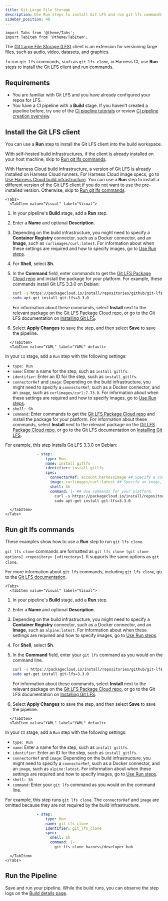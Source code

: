 ```yaml
---
title: Git Large File Storage
description: Use Run steps to install Git LFS and run git lfs commands.
sidebar_position: 40
---
```


```mdx-code-block
import Tabs from '@theme/Tabs';
import TabItem from '@theme/TabItem';
```

The [Git Large File Storage (LFS)](https://git-lfs.com/) client is an extension for versioning large files, such as audio, video, datasets, and graphics.

To run `git lfs` commands, such as `git lfs clone`, in Harness CI, use **Run** steps to install the Git LFS client and run commands.

## Requirements

* You are familiar with Git LFS and you have already configured your repos for LFS.
* You have a CI pipeline with a **Build** stage. If you haven't created a pipeline before, try one of the [CI pipeline tutorials](../../get-started/tutorials.md) or review [CI pipeline creation overview](../prep-ci-pipeline-components.md).

## Install the Git LFS client

You can use a **Run** step to install the Git LFS client into the build workspace.

With self-hosted build infrastructures, if the client is already installed on your host machine, skip to [Run git lfs commands](#run-git-lfs-commands).

With Harness Cloud build infrastructure, a version of Git LFS is already installed on Harness Cloud runners. For Harness Cloud image specs, go to [Use Harness Cloud build infrastructure](/docs/continuous-integration/use-ci/set-up-build-infrastructure/use-harness-cloud-build-infrastructure). You can use a **Run** step to install a different version of the Git LFS client if you do not want to use the pre-installed version. Otherwise, skip to [Run git lfs commands](#run-git-lfs-commands).

```mdx-code-block
<Tabs>
  <TabItem value="Visual" label="Visual">
```

1. In your pipeline's **Build** stage, add a **Run** step.
2. Enter a **Name** and optional **Description**.
3. Depending on the build infrastructure, you might need to specify a **Container Registry** connector, such as a Docker connector, and an **Image**, such as `curlimages/curl:latest`. For information about when these settings are required and how to specify images, go to [Use Run steps](../run-ci-scripts/run-step-settings.md).
4. For **Shell**, select **Sh**.
5. In the **Command** field, enter commands to get the [Git LFS Package Cloud repo](https://packagecloud.io/github/git-lfs) and install the package for your platform. For example, these commands install Git LFS 3.3.0 on Debian:

   ```sh
   curl -s https://packagecloud.io/install/repositories/github/git-lfs/script.deb.sh | sudo bash
   sudo apt-get install git-lfs=3.3.0
   ```

   For information about these commands, select **Install** next to the relevant package on the [Git LFS Package Cloud repo](https://packagecloud.io/github/git-lfs), or go to the Git LFS documentation on [Installing Git LFS](https://github.com/git-lfs/git-lfs#installing).

6. Select **Apply Changes** to save the step, and then select **Save** to save the pipeline.

```mdx-code-block
  </TabItem>
  <TabItem value="YAML" label="YAML" default>
```

In your `CI` stage, add a `Run` step with the following settings:

* `type: Run`
* `name`: Enter a name for the step, such as `install gitlfs`.
* `identifier`: Enter an ID for the step, such as `install_gitlfs`.
* `connectorRef` and `image`: Depending on the build infrastructure, you might need to specify a `connectorRef`, such as a Docker connector, and an `image`, such as `curlimages/curl:7.73.0`. For information about when these settings are required and how to specify images, go to [Use Run steps](../run-ci-scripts/run-step-settings.md).
* `shell: Sh`
* `command`: Enter commands to get the [Git LFS Package Cloud repo](https://packagecloud.io/github/git-lfs) and install the package for your platform. For information about these commands, select **Install** next to the relevant package on the [Git LFS Package Cloud repo](https://packagecloud.io/github/git-lfs), or go to the Git LFS documentation on [Installing Git LFS](https://github.com/git-lfs/git-lfs#installing).

For example, this step installs Git LFS 3.3.0 on Debian:

```yaml
              - step:
                  type: Run
                  name: install gitlfs
                  identifier: install_gitlfs
                  spec:
                    connectorRef: account.harnessImage ## Specify a container registry connector, if required.
                    image: curlimages/curl:latest ## Specify an image, if required.
                    shell: Sh
                    command: |- ## Use commands for your platform.
                      curl -s https://packagecloud.io/install/repositories/github/git-lfs/script.deb.sh | sudo bash
                      sudo apt-get install git-lfs=3.3.0
```

```mdx-code-block
  </TabItem>
</Tabs>
```

## Run git lfs commands

These examples show how to use a **Run** step to run `git lfs clone`.

`git lfs clone` commands are formatted as `git lfs clone [git clone options] <repository> [<directory>]`. It supports the same options as `git clone`.

For more information about `git lfs` commands, including `git lfs clone`, go to the [Git LFS documentation](https://github.com/git-lfs/git-lfs/tree/main/docs).

```mdx-code-block
<Tabs>
  <TabItem value="Visual" label="Visual">
```

1. In your pipeline's **Build** stage, add a **Run** step.
2. Enter a **Name** and optional **Description**.
3. Depending on the build infrastructure, you might need to specify a **Container Registry** connector, such as a Docker connector, and an **Image**, such as `alpine:latest`. For information about when these settings are required and how to specify images, go to [Use Run steps](../run-ci-scripts/run-step-settings.md).
4. For **Shell**, select **Sh**.
5. In the **Command** field, enter your `git lfs` command as you would on the command line.

   ```sh
   curl -s https://packagecloud.io/install/repositories/github/git-lfs/script.deb.sh | sudo bash
   sudo apt-get install git-lfs=3.3.0
   ```

   For information about these commands, select **Install** next to the relevant package on the [Git LFS Package Cloud repo](https://packagecloud.io/github/git-lfs), or go to the Git LFS documentation on [Installing Git LFS](https://github.com/git-lfs/git-lfs#installing).

6. Select **Apply Changes** to save the step, and then select **Save** to save the pipeline.

```mdx-code-block
  </TabItem>
  <TabItem value="YAML" label="YAML" default>
```

In your `CI` stage, add a `Run` step with the following settings:

* `type: Run`
* `name`: Enter a name for the step, such as `install gitlfs`.
* `identifier`: Enter an ID for the step, such as `install_gitlfs`.
* `connectorRef` and `image`: Depending on the build infrastructure, you might need to specify a `connectorRef`, such as a Docker connector, and an `image`, such as `alpine:latest`. For information about when these settings are required and how to specify images, go to [Use Run steps](../run-ci-scripts/run-step-settings.md).
* `shell: Sh`
* `command`: Enter your `git lfs` command as you would on the command line.

For example, this step runs `git lfs clone`. The `connectorRef` and `image` are omitted because they are not required by the build infrastructure.

```yaml
              - step:
                  type: Run
                  name: git lfs clone
                  identifier: git_lfs_clone
                  spec:
                    shell: Sh
                    command: |-
                      git lfs clone harness/developer-hub
```

```mdx-code-block
  </TabItem>
</Tabs>
```

## Run the Pipeline

Save and run your pipeline. While the build runs, you can observe the step logs on the [Build details page](../viewing-builds.md).
